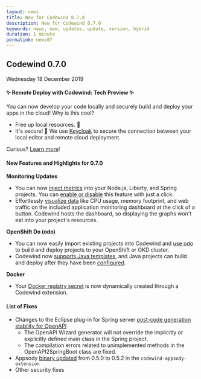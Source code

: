 ```yaml
---
layout: news
title: New for Codewind 0.7.0
description: New for Codewind 0.7.0
keywords: news, new, updates, update, version, hybrid
duration: 1 minute
permalink: news07
---
```


## Codewind 0.7.0
Wednesday 18 December 2019

#### ✨ Remote Deploy with Codewind: Tech Preview ✨

You can now develop your code locally and securely build and deploy your apps in the cloud! Why is this cool?
- Free up local resources. 👏
- It's secure! 🔐 We use [Keycloak](https://keycloak.org/) to secure the connection between your local editor and remote cloud deployment.

Curious? [Learn more](remoteoverview.html)!

#### New Features and Highlights for 0.7.0

**Monitoring Updates**
- You can now [inject metrics](https://github.com/codewind-resources/design-documentation/blob/master/codewindServer/metricsInjection.md) into your Node.js, Liberty, and Spring projects. You can [enable or disable](https://github.com/eclipse/codewind/issues/1290) this feature with just a click.
- Effortlessly [visualize data](https://github.com/eclipse/codewind/issues/977) like CPU usage, memory footprint, and web traffic on the included application monitoring dashboard at the click of a button. Codewind hosts the dashboard, so displaying the graphs won't eat into your project's resources. 

**OpenShift Do (odo)**
- You can now easily import existing projects into Codewind and [use odo](https://github.com/eclipse/codewind/issues/1115) to build and deploy projects to your OpenShift or OKD cluster.
- Codewind now [supports Java templates](https://github.com/eclipse/codewind/issues/450), and Java projects can build and deploy after they have been [configured](mdt-che-odo-support.html).

**Docker**
- Your [Docker registry secret](https://github.com/eclipse/codewind/issues/665) is now dynamically created through a Codewind extension.

#### List of Fixes
- Changes to the Eclipse plug-in for Spring server [post-code generation stability for OpenAPI](https://github.com/eclipse/codewind/issues/1116)
   - The OpenAPI Wizard generator will not override the implicitly or explicitly defined main class in the Spring project.
   - The compilation errors related to unimplemented methods in the OpenAPI2SpringBoot class are fixed.
- Appsody [binary updated](https://github.com/eclipse/codewind-docs/pull/267) from 0.5.0 to 0.5.2 in the `codewind-appsody-extension`
- Other security fixes
